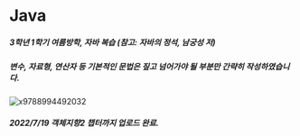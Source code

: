 # Java
##### 3학년 1학기 여름방학, 자바 복습 (참고: 자바의 정석, 남궁성 저)

##### 변수, 자료형, 연산자 등 기본적인 문법은 짚고 넘어가야 될 부분만 간략히 작성하였습니다.

![x9788994492032](https://user-images.githubusercontent.com/58140360/174442133-951a160c-1fa9-4f07-85f3-8734475d6a54.jpg)

##### 2022/7/19 객체지향2 챕터까지 업로드 완료.
